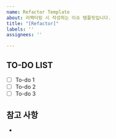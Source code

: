 ```yaml
---
name: Refactor Template
about: 리팩터링 시 작성하는 이슈 템플릿입니다.
title: "[Refactor]"
labels: ''
assignees: ''

---
```


## TO-DO LIST

- [ ] To-do 1
- [ ] To-do 2
- [ ] To-do 3

## 참고 사항

-
